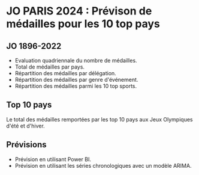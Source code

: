 # JO PARIS 2024 : Prévison de médailles pour les 10 top pays

## JO 1896-2022
- Evaluation quadriennale du nombre de médailles.
- Total de médailles par pays.
- Répartition des médailles par délégation.
- Répartition des médailles par genre d'événement.
- Répartition des médailles parmi les 10 top sports.  

## Top 10 pays
Le total des médailles remportées par les top 10 pays aux Jeux Olympiques d'été et d'hiver.
 

## Prévisions
- Prévision en utilisant Power BI.
- Prévision en utilisant les séries chronologiques avec un modèle ARIMA.

